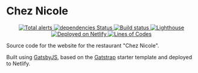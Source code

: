 # Chez Nicole

<p align="center">
  <a href="https://lgtm.com/projects/g/browniebroke/chez-nicole-web/alerts/">
    <img src="https://img.shields.io/lgtm/alerts/g/browniebroke/chez-nicole-web.svg?logo=lgtm&logoWidth=18" alt="Total alerts">
  </a>
  <a href="https://david-dm.org/browniebroke/chez-nicole-web">
    <img src="https://david-dm.org/browniebroke/chez-nicole-web/status.svg" alt="dependencies Status"/>
  </a>
  <a href="https://travis-ci.com/browniebroke/chez-nicole-web">
    <img src="https://travis-ci.com/browniebroke/chez-nicole-web.svg?branch=master" alt="Build status"/>
  </a>
  <a href="https://github.com/browniebroke/chez-nicole-web/actions">
    <img src="https://github.com/browniebroke/chez-nicole-web/workflows/Lighthouse/badge.svg" alt="Lighthouse"/>
  </a>
  <a href="https://www.netlify.com">
    <img src="https://img.shields.io/badge/deployed-netlify-00c7b7.svg" alt="Deployed on Netlify"/>
  </a>
  <a href="https://github.com/browniebroke/chez-nicole-web">
    <img src="https://tokei.rs/b1/github/browniebroke/chez-nicole-web" alt="Lines of Codes"/>
  </a>
</p>

Source code for the website for the restaurant "Chez Nicole".

Built using [GatsbyJS](https://www.gatsbyjs.org/), based on the
[Gatstrap](https://github.com/jaxx2104/gatsby-starter-bootstrap) starter template and deployed to Netlify.
